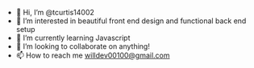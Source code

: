 - 👋 Hi, I’m @tcurtis14002
- 👀 I’m interested in beautiful front end design and functional back end setup
- 🌱 I’m currently learning Javascript
- 💞️ I’m looking to collaborate on anything!
- 📫 How to reach me willdev00100@gmail.com

<!---
tcurtis14002/tcurtis14002 is a ✨ special ✨ repository because its `README.md` (this file) appears on your GitHub profile.
You can click the Preview link to take a look at your changes.
--->
